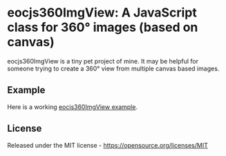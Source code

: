 # eocjs360ImgView: A JavaScript class for 360° images (based on canvas)

eocjs360ImgView is a tiny pet project of mine. It may be helpful for someone trying to create a 360° view from multiple canvas based images.

## Example

Here is a working <a href="https://eyeofchaos.github.io/eocjs-360-img-view/example.html">eocjs360ImgView example</a>.

## License

Released under the MIT license - https://opensource.org/licenses/MIT
